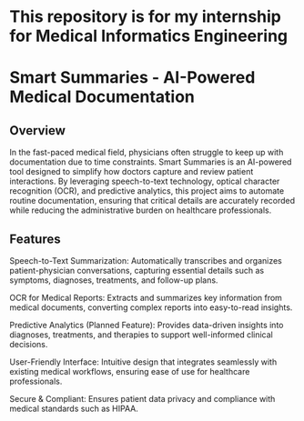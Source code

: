 # This repository is for my internship for Medical Informatics Engineering 

# Smart Summaries - AI-Powered Medical Documentation

## Overview

In the fast-paced medical field, physicians often struggle to keep up with documentation due to time constraints. Smart Summaries is an AI-powered tool designed to simplify how doctors capture and review patient interactions. By leveraging speech-to-text technology, optical character recognition (OCR), and predictive analytics, this project aims to automate routine documentation, ensuring that critical details are accurately recorded while reducing the administrative burden on healthcare professionals.

## Features

Speech-to-Text Summarization: Automatically transcribes and organizes patient-physician conversations, capturing essential details such as symptoms, diagnoses, treatments, and follow-up plans.

OCR for Medical Reports: Extracts and summarizes key information from medical documents, converting complex reports into easy-to-read insights.

Predictive Analytics (Planned Feature): Provides data-driven insights into diagnoses, treatments, and therapies to support well-informed clinical decisions.

User-Friendly Interface: Intuitive design that integrates seamlessly with existing medical workflows, ensuring ease of use for healthcare professionals.

Secure & Compliant: Ensures patient data privacy and compliance with medical standards such as HIPAA.